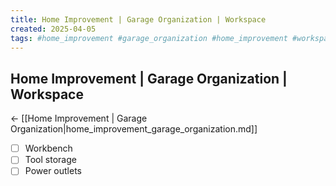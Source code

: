```yaml
---
title: Home Improvement | Garage Organization | Workspace
created: 2025-04-05
tags: #home_improvement #garage_organization #home_improvement #workspace #garage_organization
---
```


## Home Improvement | Garage Organization | Workspace
← [[Home Improvement | Garage Organization|home_improvement_garage_organization.md]]

- [ ] Workbench
- [ ] Tool storage
- [ ] Power outlets
